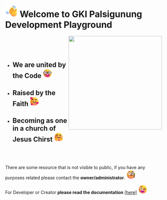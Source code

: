 <!-- ## Hi there 👋 -->

<h1 align="left"><img src="https://github.com/lmarkrol/lmarkrol/blob/main/emoji/wave.png" width="40" height="40"/> Welcome to GKI Palsigunung Development Playground</h1>
<img align="right" width="300em" height="300em" src="https://raw.githubusercontent.com/robertomarkus/robertomarkus/main/markrothink.gif?raw=true"/>
<br><br><br>

- <h2>We are united by the Code <img src="https://github.com/lmarkrol/lmarkrol/blob/main/emoji/colaboration.png" width="30" height="30"/></h2>

- <h2>Raised by the Faith <img src="https://github.com/lmarkrol/lmarkrol/blob/main/emoji/love.png" width="30" height="30"/></h2>

- <h2>Becoming as one in a church of Jesus Chirst <img src="https://github.com/lmarkrol/lmarkrol/blob/main/emoji/welcome.png" width="30" height="30"/></h2>


<br><br><br>
There are some resource that is not visible to public, if you have any purposes related please contact the **owner/administrator**. <img src="https://github.com/lmarkrol/lmarkrol/blob/main/emoji/monocle.png" width="30" height="30"/>

For Developer or Creator **please read the documentation** <a href="https://app.gitbook.com/invite/cQ6kUyMFyAa37O8p4fQd/ieLD0WhEqiATbkav319g">[here]</a>  <img src="https://github.com/lmarkrol/lmarkrol/blob/main/emoji/winking.png" width="30" height="30"/>



